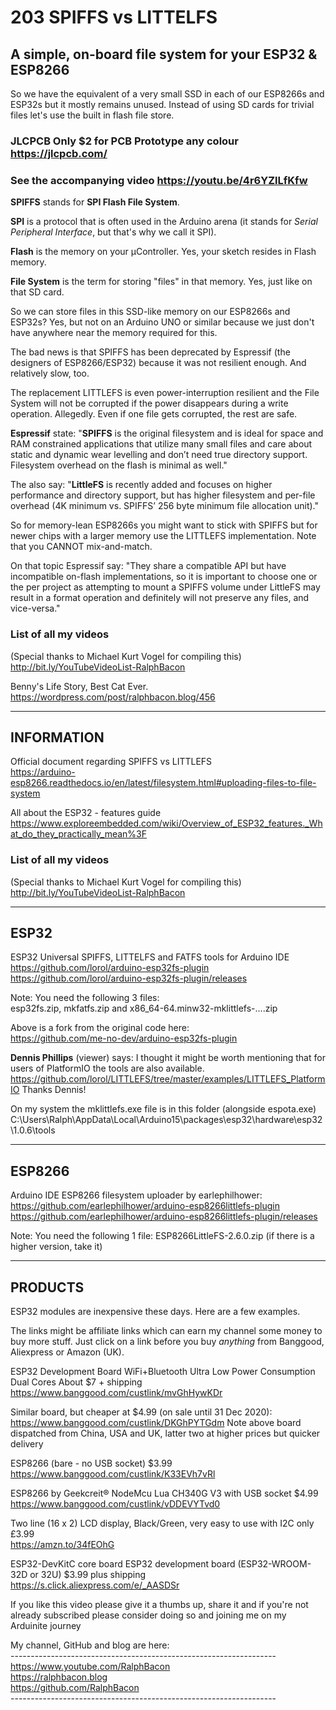 # 203 SPIFFS vs LITTELFS
## A simple, on-board file system for your ESP32 &amp; ESP8266

So we have the equivalent of a very small SSD in each of our ESP8266s and ESP32s but it mostly remains unused. Instead of using SD cards for trivial files let's use the built in flash file store.

### JLCPCB Only $2 for PCB Prototype any colour https://jlcpcb.com/

### See the accompanying video https://youtu.be/4r6YZlLfKfw

**SPIFFS** stands for **SPI Flash File System**. 

**SPI** is a protocol that is often used in the Arduino arena (it stands for *Serial Peripheral Interface*, but that's why we call it SPI).

**Flash** is the memory on your μController. Yes, your sketch resides in Flash memory.

**File System** is the term for storing "files" in that memory. Yes, just like on that SD card.

So we can store files in this SSD-like memory on our ESP8266s and ESP32s? Yes, but not on an Arduino UNO or similar because we just don't have anywhere near the memory required for this.

The bad news is that SPIFFS has been deprecated by Espressif (the designers of ESP8266/ESP32) because it was not resilient enough. And relatively slow, too.

The replacement LITTLEFS is even power-interruption resilient and the File System will not be corrupted if the power disappears during a write operation. Allegedly. Even if one file gets corrupted, the rest are safe.

**Espressif** state: "**SPIFFS** is the original filesystem and is ideal for space and RAM constrained applications that utilize many small files and care about static and dynamic wear levelling and don’t need true directory support. Filesystem overhead on the flash is minimal as well."

The also say: "**LittleFS** is recently added and focuses on higher performance and directory support, but has higher filesystem and per-file overhead (4K minimum vs. SPIFFS’ 256 byte minimum file allocation unit)."

So for memory-lean ESP8266s you might want to stick with SPIFFS but for newer chips with a larger memory use the LITTLEFS implementation. Note that you CANNOT mix-and-match.

On that topic Espressif say: "They share a compatible API but have incompatible on-flash implementations, so it is important to choose one or the per project as attempting to mount a SPIFFS volume under LittleFS may result in a format operation and definitely will not preserve any files, and vice-versa."

### List of all my videos
(Special thanks to Michael Kurt Vogel for compiling this)  
http://bit.ly/YouTubeVideoList-RalphBacon

Benny's Life Story, Best Cat Ever.  
https://wordpress.com/post/ralphbacon.blog/456  

-----------
INFORMATION
-----------
Official document regarding SPIFFS vs LITTLEFS  
https://arduino-esp8266.readthedocs.io/en/latest/filesystem.html#uploading-files-to-file-system

All about the ESP32 - features guide  
https://www.exploreembedded.com/wiki/Overview_of_ESP32_features._What_do_they_practically_mean%3F


### List of all my videos
(Special thanks to Michael Kurt Vogel for compiling this)  
http://bit.ly/YouTubeVideoList-RalphBacon

-----
ESP32
-----

ESP32 Universal SPIFFS, LITTELFS and FATFS tools for Arduino IDE  
https://github.com/lorol/arduino-esp32fs-plugin  
https://github.com/lorol/arduino-esp32fs-plugin/releases  

Note: You need the following 3 files:  
esp32fs.zip, mkfatfs.zip and x86_64-64.minw32-mklittlefs-....zip  

Above is a fork from the original code here:  
https://github.com/me-no-dev/arduino-esp32fs-plugin

**Dennis Phillips** (viewer) says:
I thought it might be worth mentioning that for users of PlatformIO the tools are also available. https://github.com/lorol/LITTLEFS/tree/master/examples/LITTLEFS_PlatformIO
Thanks Dennis!

On my system the mklittlefs.exe file is in this folder (alongside espota.exe)  
C:\Users\Ralph\AppData\Local\Arduino15\packages\esp32\hardware\esp32\1.0.6\tools


-------
ESP8266
-------

Arduino IDE ESP8266 filesystem uploader by earlephilhower:  
https://github.com/earlephilhower/arduino-esp8266littlefs-plugin  
https://github.com/earlephilhower/arduino-esp8266littlefs-plugin/releases

Note: You need the following 1 file:
ESP8266LittleFS-2.6.0.zip (if there is a higher version, take it)

--------
PRODUCTS
--------
ESP32 modules are inexpensive these days. Here are a few examples. 

The links might be affiliate links which can earn my channel some money to buy more stuff. Just click on a link before you buy *anything* from Banggood, Aliexpress or Amazon (UK).

ESP32 Development Board WiFi+Bluetooth Ultra Low Power Consumption Dual Cores About $7 + shipping  
https://www.banggood.com/custlink/mvGhHywKDr

Similar board, but cheaper at $4.99 (on sale until 31 Dec 2020):  
https://www.banggood.com/custlink/DKGhPYTGdm
Note above board dispatched from China, USA and UK, latter two at higher prices but quicker delivery  

ESP8266 (bare - no USB socket) $3.99  
https://www.banggood.com/custlink/K33EVh7vRl  

ESP8266 by Geekcreit® NodeMcu Lua CH340G V3 with USB socket $4.99  
https://www.banggood.com/custlink/vDDEVYTvd0  

Two line (16 x 2) LCD display, Black/Green, very easy to use with I2C only £3.99  
https://amzn.to/34fEOhG  

ESP32-DevKitC core board ESP32 development board (ESP32-WROOM-32D or 32U) $3.99 plus shipping  
https://s.click.aliexpress.com/e/_AASDSr  

If you like this video please give it a thumbs up, share it and if you're not already subscribed please consider doing so and joining me on my Arduinite journey

My channel, GitHub and blog are here:  
\------------------------------------------------------------------  
https://www.youtube.com/RalphBacon  
https://ralphbacon.blog  
https://github.com/RalphBacon  
\------------------------------------------------------------------
